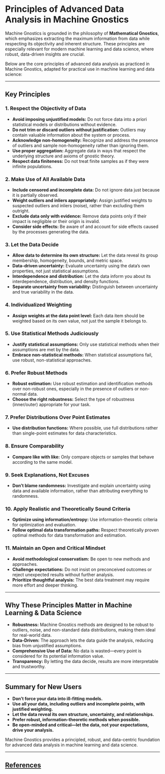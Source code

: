 # Principles of Advanced Data Analysis in Machine Gnostics

Machine Gnostics is grounded in the philosophy of **Mathematical Gnostics**, which emphasizes extracting the maximum information from data while respecting its objectivity and inherent structure. These principles are especially relevant for modern machine learning and data science, where robust, data-driven insights are crucial.

Below are the core principles of advanced data analysis as practiced in Machine Gnostics, adapted for practical use in machine learning and data science:

---

## Key Principles

### 1. Respect the Objectivity of Data
- **Avoid imposing unjustified models:** Do not force data into a priori statistical models or distributions without evidence.
- **Do not trim or discard outliers without justification:** Outliers may contain valuable information about the system or process.
- **Acknowledge non-homogeneity:** Recognize and address the presence of outliers and sample non-homogeneity rather than ignoring them.
- **Use proper aggregation:** Aggregate data in ways that respect the underlying structure and axioms of gnostic theory.
- **Respect data finiteness:** Do not treat finite samples as if they were infinite populations.

### 2. Make Use of All Available Data
- **Include censored and incomplete data:** Do not ignore data just because it is partially observed.
- **Weight outliers and inliers appropriately:** Assign justified weights to suspected outliers and inliers (noise), rather than excluding them outright.
- **Exclude data only with evidence:** Remove data points only if their impact is negligible or their origin is invalid.
- **Consider side effects:** Be aware of and account for side effects caused by the processes generating the data.

### 3. Let the Data Decide
- **Allow data to determine its own structure:** Let the data reveal its group membership, homogeneity, bounds, and metric space.
- **Data-driven uncertainty:** Evaluate uncertainty using the data’s own properties, not just statistical assumptions.
- **Interdependence and distribution:** Let the data inform you about its interdependence, distribution, and density functions.
- **Separate uncertainty from variability:** Distinguish between uncertainty and true variability in the data.

### 4. Individualized Weighting
- **Assign weights at the data point level:** Each data item should be weighted based on its own value, not just the sample it belongs to.

### 5. Use Statistical Methods Judiciously
- **Justify statistical assumptions:** Only use statistical methods when their assumptions are met by the data.
- **Embrace non-statistical methods:** When statistical assumptions fail, use robust, non-statistical approaches.

### 6. Prefer Robust Methods
- **Robust estimation:** Use robust estimation and identification methods over non-robust ones, especially in the presence of outliers or non-normal data.
- **Choose the right robustness:** Select the type of robustness (inner/outer) appropriate for your task.

### 7. Prefer Distributions Over Point Estimates
- **Use distribution functions:** Where possible, use full distributions rather than single-point estimates for data characteristics.

### 8. Ensure Comparability
- **Compare like with like:** Only compare objects or samples that behave according to the same model.

### 9. Seek Explanations, Not Excuses
- **Don’t blame randomness:** Investigate and explain uncertainty using data and available information, rather than attributing everything to randomness.

### 10. Apply Realistic and Theoretically Sound Criteria
- **Optimize using information/entropy:** Use information-theoretic criteria for optimization and evaluation.
- **Follow optimal data transformation paths:** Respect theoretically proven optimal methods for data transformation and estimation.

### 11. Maintain an Open and Critical Mindset
- **Avoid methodological conservatism:** Be open to new methods and approaches.
- **Challenge expectations:** Do not insist on preconceived outcomes or reject unexpected results without further analysis.
- **Prioritize thoughtful analysis:** The best data treatment may require more effort and deeper thinking.

---

## Why These Principles Matter in Machine Learning & Data Science

- **Robustness:** Machine Gnostics methods are designed to be robust to outliers, noise, and non-standard data distributions, making them ideal for real-world data.
- **Data-Driven:** The approach lets the data guide the analysis, reducing bias from unjustified assumptions.
- **Comprehensive Use of Data:** No data is wasted—every point is considered for its potential information value.
- **Transparency:** By letting the data decide, results are more interpretable and trustworthy.

---

## Summary for New Users

- **Don’t force your data into ill-fitting models.**
- **Use all your data, including outliers and incomplete points, with justified weighting.**
- **Let the data reveal its own structure, uncertainty, and relationships.**
- **Prefer robust, information-theoretic methods when possible.**
- **Be open-minded and critical—let the data, not your expectations, drive your analysis.**

Machine Gnostics provides a principled, robust, and data-centric foundation for advanced data analysis in machine learning and data science.

---

## [References](https://machinegnostics.info/references/)